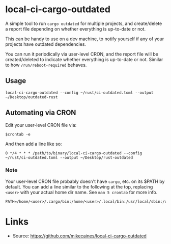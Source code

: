 # local-ci-cargo-outdated

A simple tool to run `cargo outdated` for multiple projects, and create/delete a report file depending on whether 
everything is up-to-date or not. 

This can be handy to use on a dev machine, to notify yourself if any of your projects have outdated dependencies.

You can run it periodically via user-level CRON, and the report file will be created/deleted to indicate whether 
everything is up-to-date or not. Similar to how `/run/reboot-required` behaves.

## Usage
```
local-ci-cargo-outdated --config ~/rust/ci-outdated.toml --output ~/Desktop/outdated-rust
```

## Automating via CRON
Edit your user-level CRON file via:
```
$crontab -e
```

And then add a line like so:
```
0 */4 * * * /path/to/binary/local-ci-cargo-outdated --config ~/rust/ci-outdated.toml --output ~/Desktop/rust-outdated
```

### Note
Your user-level CRON file probably doesn't have `cargo`, etc. on its $PATH by default. 
You can add a line similar to the following at the top, replacing `<user>` with your actual home dir name.
See `man 5 crontab` for more info.
```
PATH=/home/<user>/.cargo/bin:/home/<user>/.local/bin:/usr/local/sbin:/usr/local/bin:/usr/sbin:/usr/bin:/sbin:/bin
```

# Links
- Source: https://github.com/mikecaines/local-ci-cargo-outdated

